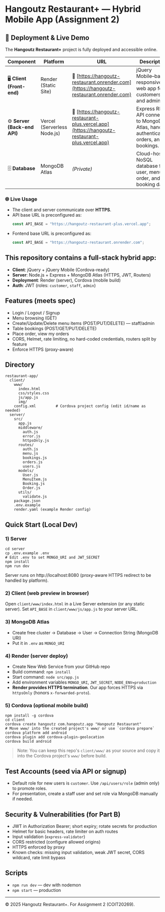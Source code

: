 # Hangoutz Restaurant+ — Hybrid Mobile App (Assignment 2)

## 🚀 Deployment & Live Demo

The **Hangoutz Restaurant+** project is fully deployed and accessible online.

| Component | Platform | URL | Description |
|------------|-----------|-----|-------------|
| 🖥️ **Client (Front-end)** | Render (Static Site) | 🔗 [https://hangoutz-restaurant.onrender.com](https://hangoutz-restaurant.onrender.com) | jQuery Mobile–based responsive web app for customers and admins. |
| ⚙️ **Server (Back-end API)** | Vercel (Serverless Node.js) | 🔗 [https://hangoutz-restaurant-plus.vercel.app](https://hangoutz-restaurant-plus.vercel.app) | Express REST API connected to MongoDB Atlas, handles authentication, orders, and bookings. |
| 🗄️ **Database** | MongoDB Atlas | *(Private)* | Cloud-hosted NoSQL database for user, menu, order, and booking data. |

### 🌐 Live Usage
- The client and server communicate over **HTTPS**.  
- API base URL is preconfigured as:  
  ```js
  const API_BASE = "https://hangoutz-restaurant-plus.vercel.app";
- Fontend base URL is preconfigured as:  
  ```js
  const API_BASE = "https://hangoutz-restaurant.onrender.com";


## This repository contains a full-stack hybrid app:
- **Client**: jQuery + jQuery Mobile (Cordova-ready)
- **Server**: Node.js + Express + MongoDB Atlas (HTTPS, JWT, Routers)
- **Deployment**: Render (server), Cordova (mobile build)
- **Auth**: JWT (roles: `customer`, `staff`, `admin`)

## Features (meets spec)
- Login / Logout / Signup
- Menu browsing (GET)
- Create/Update/Delete menu items (POST/PUT/DELETE) — staff/admin
- Table bookings (POST/GET/PUT/DELETE)
- Place order, view my orders
- CORS, Helmet, rate limiting, no hard-coded credentials, routers split by feature
- Enforce HTTPS (proxy-aware)

## Directory
```
restaurant-app/
  client/
    www/
      index.html
      css/styles.css
      js/app.js
      img/
    config.xml         # Cordova project config (edit id/name as needed)
  server/
    src/
      app.js
      middleware/
        auth.js
        error.js
        httpsOnly.js
      routes/
        auth.js
        menu.js
        bookings.js
        orders.js
        users.js
      models/
        User.js
        MenuItem.js
        Booking.js
        Order.js
      utils/
        validate.js
    package.json
    .env.example
    render.yaml (example Render config)
```

## Quick Start (Local Dev)

### 1) Server
```
cd server
cp .env.example .env
# Edit .env to set MONGO_URI and JWT_SECRET
npm install
npm run dev
```
Server runs on http://localhost:8080 (proxy-aware HTTPS redirect to be handled by platform).

### 2) Client (web preview in browser)
Open `client/www/index.html` in a Live Server extension (or any static server).
Set `API_BASE` in `client/www/js/app.js` to your server URL.

### 3) MongoDB Atlas
- Create free cluster → Database → User → Connection String (MongoDB URI)
- Put it in `.env` as `MONGO_URI`

### 4) Render (server deploy)
- Create New Web Service from your GitHub repo
- Build command: `npm install`
- Start command: `node src/app.js`
- Add environment variables `MONGO_URI`, `JWT_SECRET`, `NODE_ENV=production`
- **Render provides HTTPS termination**. Our app forces HTTPS via `httpsOnly` (honors `x-forwarded-proto`).

### 5) Cordova (optional mobile build)
```
npm install -g cordova
cd client
cordova create hangoutz com.hangoutz.app "Hangoutz Restaurant"
# Move www/ into the created project's www/ or use `cordova prepare`
cordova platform add android
cordova plugin add cordova-plugin-geolocation
cordova build android
```
> Note: You can keep this repo's `client/www/` as your source and copy it into the Cordova project's `www/` before build.

## Test Accounts (seed via API or signup)
- Default role for new users is `customer`. Use `/api/users/role` (admin only) to promote roles.
- For presentation, create a staff user and set role via MongoDB manually if needed.

## Security & Vulnerabilities (for Part B)
- JWT in Authorization Bearer; short expiry; rotate secrets for production
- Helmet for basic headers, rate limiter on auth routes
- Input validation (`express-validator`)
- CORS restricted (configure allowed origins)
- HTTPS enforced by proxy
- Known checks: missing input validation, weak JWT secret, CORS wildcard, rate limit bypass

## Scripts
- `npm run dev` — dev with nodemon
- `npm start` — production

---

© 2025 Hangoutz Restaurant+. For Assignment 2 (COIT20269).
